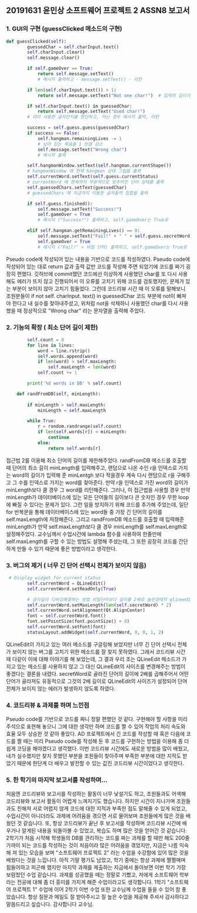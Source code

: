 ## 20191631 윤민상 소프트웨어 프로젝트 2 ASSN8 보고서



### 1. GUI의 구현 (guessClicked 메소드의 구현)

```python
def guessClicked(self):
        guessedChar = self.charInput.text()
        self.charInput.clear()
        self.message.clear()

        if self.gameOver == True:
            return self.message.setText()
            # 메시지 출력하고 - message.setText() - 리턴

        if len(self.charInput.text()) > 1:
            return self.message.setText("Not one char!")  # 입력의 길이가 1 인지를 판단하고, 아닌 경우 메시지 출력, 리턴

        if self.charInput.text() in guessedChar:
            return self.message.setText("Used char!")
        # 이미 사용한 글자인지를 판단하고, 아닌 경우 메시지 출력, 리턴

        success = self.guess.guess(guessedChar)
        if success == False:
            self.hangman.remainingLives -= 1
            # 남아 있는 목숨을 1 만큼 감소
            self.message.setText("Wrong char")
            # 메시지 출력

        self.hangmanWindow.setText(self.hangman.currentShape())
        # hangmanWindow 에 현재 hangman 상태 그림을 출력
        self.currentWord.setText(self.guess.currentStatus)
        # currentWord 에 현재까지 부분적으로 맞추어진 단어 상태를 출력
        self.guessedChars.setText(guessedChar)
        # guessedChars 에 지금까지 이용한 글자들의 집합을 출력

        if self.guess.finished():
            self.message.setText("Success!")
            self.gameOver = True
            # 메시지 ("Success!") 출력하고, self.gameOver는 True로

        elif self.hangman.getRemainingLives() == 0:
            self.message.setText("Fail!" + " " + self.guess.secretWord)
            self.gameOver = True
            # 메시지 ("Fail!" + 비밀 단어) 출력하고, self.gameOver는 True로
```

Pseudo code에 작성되어 있는 내용을 기반으로 코드를 작성하였다. Pseudo code에 작성되어 있는 대로 return 값과 출력 값만 코드를 작성해 주면 되었기에 코드를 짜기 굉장히 편했다. 깃허브에 commit했던 코드에선 이상하게 사용했던 char를 또 다시 사용해도 에러가 뜨지 않고 진행되어서 이 오류를 고치기 위해 코드를 검토했지만, 문제가 있는 부분이 보이지 않아 고치기 힘들었다. 그런데 코드리뷰 시간 때 이 오류를 말해보니 조원분들이 if not self. charInput. text() in guessedChar 코드 부분에 not이 빠져야 한다고 내 실수를 찾아내주셨고, 위처럼 not을 삭제하니 사용했던 char를 다시 사용했을 때 정상적으로 "Wrong char" 라는 문자열을 출력해 주었다.

### 2. 기능의 확장 ( 최소 단어 길이 제한)

```python
        self.count = 0
        for line in lines:
            word = line.rstrip()
            self.words.append(word)
            if len(word) > self.maxLength:
                self.maxLength = len(word)
            self.count += 1

        print('%d words in DB' % self.count)

    def randFromDB(self, minLength):
        
        if minLength > self.maxLength:
            minLength = self.maxLength

        while True:
            r = random.randrange(self.count)
            if len(self.words[r]) < minLength:
                continue
            else:
                return self.words[r]

```

접근법 2를 이용해 최소 단어의 길이를 제한해주었다. randFromDB 메소드를 호출할 때 단어의 최소 길이 minLength를 입력해주고, 랜덤으로 나온 수인 r을 인덱스로 가지는 word의 길이가 입력해 준 minLentgh 보다 작을경우 계속 다시 랜덤으로 r을 구해주고 그 수를 인덱스로 가지는 word를 찾아준다. 만약 r을 인덱스로 가진 word의 길이가 minLength보다 클 경우 그 word를 리턴해준다. 그러나, 이 접근법을 사용할 경우 만약 minLength가 데이터베이스에 있는 모든 단어들의 길이보다 큰 숫자인 경우 무한 loop에 빠질 수 있다는 문제가 있다. 그런 일을 방지하기 위해 코드를 추가해 주었는데, 일단 for 반복문을 통해 데이터베이스에 있는 word들 중 가장 긴 단어의 길이를 self.maxLength에 저장해준다. 그리고 randFromDB 메소드를 호출할 때 입력해준 minLength가 만약 self.maxLength보다 클 경우 minLength를 self.maxLength로 설정해주었다. 교수님께서 수업시간에 lambda 함수를 사용하여 한줄만에 self.maxLength를 구할 수 있는 방법도 설명해 주셨는데, 그 또한 굉장히 코드를 간단하게 만들 수 있기 때문에 좋은 방법이라고 생각한다.

### 3. 버그의 제거 ( 너무 긴 단어 선택시 전체가 보이지 않음)

```python
 # Display widget for current status
        self.currentWord = QLineEdit()
        self.currentWord.setReadOnly(True)

        # 글자길이 디버깅해결하는 방법 비밀단어보다 길이를 2배로 늘린상태의 qlineedi사이즈를 어떤단어가 들어와도 그것의 2배 길이니까 버그가 안생기게 유동적으로 사이즈를 변경하
        self.currentWord.setMaxLength(len(self.secretWord) * 2)
        self.currentWord.setAlignment(Qt.AlignCenter)
        font = self.currentWord.font()
        font.setPointSize(font.pointSize() + 8)
        self.currentWord.setFont(font)
        statusLayout.addWidget(self.currentWord, 0, 0, 1, 2)
```

QLineEdit이 가지고 있는 여러 메소드를 구글링해 보았지만 너무 긴 단어 선택시 전체가 보이지 않는 버그를 고치기 위한 메소드를 잘 찾지 못하였다. 그래서 코드리뷰 시간 때 다같이 이에 대해 이야기를 해 보았는데, 그 결과 우리 조는 QLineEdit 메소드가 가지고 있는 메소드를 사용하지 않고 그 대신 QLineEdit의 사이즈를 변경해주는 방법이 좋겠다는 결론을 내렸다. secretWord로 골라진 단어의 길이에 2배를 곱해주어서 어떤 단어가 골라져도 유동적으로 그것의 2배 길이로 QLineEdit의 사이즈가 설정되어 단어 전체가 보이지 않는 에러가 발생하지 않도록 하였다.

### 4. 코드리뷰 & 과제를 하며 느낀점

Pseudo code를 기반으로 코드를 짜니 정말 편했던 것 같다. 구현해야 할 사항을 미리 주석으로 표현해 놓으니 그에 대한 생각만 하며 코드를 짤 수 있어 작업의 처리 속도와 효율 모두 상승한 것 같아 좋았다. AD 프로젝트에서 긴 코드를 작성할 때 혹은 다음에 코드를 짤 때는 미리  Pseudo code를 작성해 둔 후 코드를 구현하는 방법을 이용해 좀 더 쉽게 코딩을 해야겠다고 생각했다. 이번 코드리뷰 시간에도 새로운 방법을 많이 배웠고, 내가 실수했지만 찾지 못했던 부분을 조원들이 찾아주며 부족한 부분에 대한 지적도 받았기 때문에 한단계 더 배우고 발전할 수 있는 값진 코드리뷰 시간이었다고 생각한다.

### 5. 한 학기의 마지막 보고서를 작성하며...

처음엔 코드리뷰와 보고서를 작성하는 활동이 너무 낯설기도 하고, 조원들과도 어색해 코드리뷰와 보고서 활동이 어렵게 느껴지기도 했습니다. 하지만 시간이 지나가며 조원들과도 친해져 서로 어렵지 않게 코드에 대한 지적과 부족한 점도 말해줄 수 있게 되었고, 수업시간이 아니더라도 과제에 어려움을 겪으면 서로 물어보며 조원들에게 많은 것을 배웠던 것 같습니다. 또, 항상 코드리뷰가 끝난 후 보고서를 작성하며 코드리뷰 시간에 배우거나 알게된 내용을 되돌아볼 수 있었고, 복습도 하며 많은 것을 얻어간 것 같습니다. 2학기가 처음 시작해 학생들의 DB를 관리하는 코드를 짜는 과제를 할 때만 해도 200줄 가까이 되는 코드를 작성하는 것이 처음이라 많은 어려움을 겪었지만, 지금은 나름 익숙해 져 있는 모습을 보며 "소프트웨어 프로젝트 2" 라는 수업을 수강함에 있어 많은 것을 배웠다는 것을 느낍니다. 아직 기말 평가도 남았고, 학기 중에는 항상 과제에 쩔쩔매며 힘들어하고 피곤해 했지만 마지막 과제를 제출하는 지금에서 돌아보면 이번 학기 가장 보람찼던 수업 같습니다. 과제를 성공했을 때는 정말로 기뻤고, 저에게 소프트웨어 학부라는 전공에 대해 좀 더 흥미를 가지게 해준 수업이라고도 생각합니다. 1학기 "소프트웨어 프로젝트 1" 수업에 이어 2학기 이번 수업 또한 교수님께 수업을 들을 수 있어 참 좋았습니다. 항상 질문과 메일도 잘 받아주시고 질 높은 수업을 제공해 주셔서 감사하다고 말씀드리고 싶습니다. 감사합니다 교수님.

